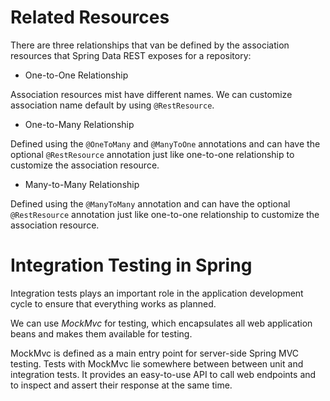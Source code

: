 # Related Resources

There are three relationships that van be defined by the association resources that Spring Data REST exposes for a repository:

- One-to-One Relationship

Association resources mist have different names.
We can customize association name default by using `@RestResource`.

- One-to-Many Relationship

Defined using the `@OneToMany` and `@ManyToOne` annotations and can have the optional `@RestResource` annotation just like one-to-one relationship to customize the association resource.

- Many-to-Many Relationship

Defined using the `@ManyToMany` annotation and can have the optional `@RestResource` annotation just like one-to-one relationship to customize the association resource.

# Integration Testing in Spring

Integration tests plays an important role in the application development cycle to ensure that everything works as planned.

We can use _MockMvc_ for testing, which encapsulates all web application beans and makes them available for testing.

MockMvc is defined as a main entry point for server-side Spring MVC testing. Tests with MockMvc lie somewhere between between unit and integration tests. It provides an easy-to-use API to call web endpoints and to inspect and assert their response at the same time.

